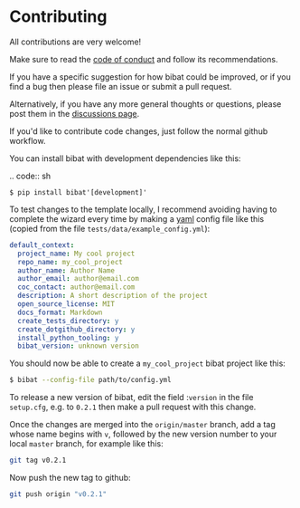 Contributing
============

All contributions are very welcome!

Make sure to read the [code of
conduct](https://github.com/teddygroves/bibat/CODE_OF_CONDUCT.md) and follow
its recommendations. 

If you have a specific suggestion for how bibat could be improved, or if you
find a bug then please file an issue or submit a pull request.

Alternatively, if you have any more general thoughts or questions, please post
them in the [discussions page](https://github.com/teddygroves/bibat/discussions).

If you'd like to contribute code changes, just follow the normal github
workflow.

You can install bibat with development dependencies like this:

.. code:: sh

    $ pip install bibat'[development]'

To test changes to the template locally, I recommend avoiding having to complete
the wizard every time by making a [yaml](https://yaml.org/) config file like
this (copied from the file `tests/data/example_config.yml`):

```yaml
default_context:
  project_name: My cool project
  repo_name: my_cool_project
  author_name: Author Name
  author_email: author@email.com
  coc_contact: author@email.com
  description: A short description of the project
  open_source_license: MIT
  docs_format: Markdown
  create_tests_directory: y
  create_dotgithub_directory: y
  install_python_tooling: y
  bibat_version: unknown version
```

You should now be able to create a `my_cool_project` bibat project like this:

```sh
$ bibat --config-file path/to/config.yml
```

To release a new version of bibat, edit the field :`version` in the file
`setup.cfg`, e.g. to `0.2.1` then make a pull request with this change.

Once the changes are merged into the `origin/master` branch, add a tag whose
name begins with `v`, followed by the new version number to your local `master`
branch, for example like this:


```sh
git tag v0.2.1
```

Now push the new tag to github:

```sh
git push origin "v0.2.1"
```
